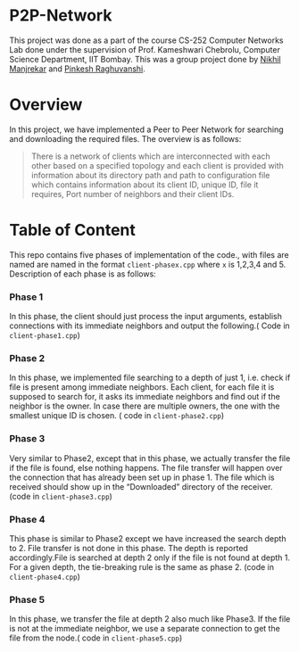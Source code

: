 # P2P-Network
This project was done as a part of the course CS-252 Computer Networks Lab done under the supervision of Prof. Kameshwari Chebrolu, Computer Science Department, IIT Bombay. This was a group project done by [Nikhil Manjrekar]() and [Pinkesh Raghuvanshi]().

# Overview
In this project, we have implemented a Peer to Peer Network for searching and downloading the required files. The overview is as follows:
> There is a network of clients which are interconnected with each other based on a specified topology and each client is provided with information about its directory path and path to configuration file which contains information about its client ID, unique ID, file it requires, Port number of neighbors and their client IDs.

# Table of Content
This repo contains five phases of implementation of the code., with files are named are named in the format `client-phasex.cpp` where `x` is 1,2,3,4 and 5. Description of each phase is as follows: 

### Phase 1
In this phase, the client should just process the input arguments, establish connections with its immediate neighbors and output the following.( Code in `client-phase1.cpp`)


### Phase 2
In this phase, we implemented file searching to a depth of just 1, i.e. check if file is present among immediate neighbors. Each client, for each file it is supposed to search for, it asks its immediate neighbors and find out if the neighbor is the owner. In case there are multiple owners, the one with the smallest unique ID is chosen. ( code in  `client-phase2.cpp`)

### Phase 3
Very similar to Phase2, except that in this phase, we actually transfer the file if the file is found, else nothing happens. The file transfer will happen over the connection that has already been set up in phase 1. The file which is received should show up in the “Downloaded” directory of the receiver. (code in `client-phase3.cpp`)

### Phase 4
This phase is similar to Phase2 except we have increased the search depth to 2. File transfer is not done in this phase. The depth is reported accordingly.File is searched at depth 2 only if the file is not found at depth 1. For a given depth, the tie-breaking rule is the same as phase 2. (code in `client-phase4.cpp`)

### Phase 5
In this phase, we transfer the file at depth 2 also much like Phase3. If the file is not at the immediate neighbor, we use a separate connection to get the file from the node.( code in `client-phase5.cpp`)

